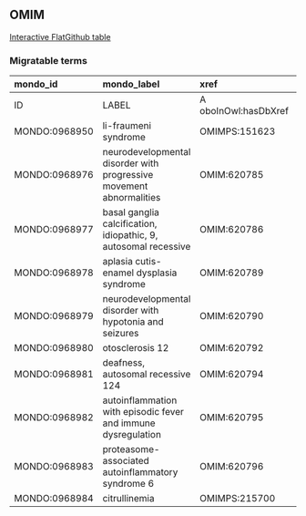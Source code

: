 ## OMIM
[Interactive FlatGithub table](https://flatgithub.com/monarch-initiative/mondo-ingest?filename=src/ontology/slurp/omim.tsv)

### Migratable terms
| mondo_id      | mondo_label                                                         | xref                 | xref_source                | original_label                                                      | definition    | parents       |
|:--------------|:--------------------------------------------------------------------|:---------------------|:---------------------------|:--------------------------------------------------------------------|:--------------|:--------------|
| ID            | LABEL                                                               | A oboInOwl:hasDbXref | >A oboInOwl:source SPLIT=| |                                                                     | A IAO:0000115 | SC %          |
| MONDO:0968950 | li-fraumeni syndrome                                                | OMIMPS:151623        | MONDO:equivalentTo         | Li-Fraumeni syndrome                                                |               |               |
| MONDO:0968976 | neurodevelopmental disorder with progressive movement abnormalities | OMIM:620785          | MONDO:equivalentTo         | neurodevelopmental disorder with progressive movement abnormalities |               |               |
| MONDO:0968977 | basal ganglia calcification, idiopathic, 9, autosomal recessive     | OMIM:620786          | MONDO:equivalentTo         | basal ganglia calcification, idiopathic, 9, autosomal recessive     |               |               |
| MONDO:0968978 | aplasia cutis-enamel dysplasia syndrome                             | OMIM:620789          | MONDO:equivalentTo         | aplasia cutis-enamel dysplasia syndrome                             |               |               |
| MONDO:0968979 | neurodevelopmental disorder with hypotonia and seizures             | OMIM:620790          | MONDO:equivalentTo         | neurodevelopmental disorder with hypotonia and seizures             |               |               |
| MONDO:0968980 | otosclerosis 12                                                     | OMIM:620792          | MONDO:equivalentTo         | otosclerosis 12                                                     |               | MONDO:0005349 |
| MONDO:0968981 | deafness, autosomal recessive 124                                   | OMIM:620794          | MONDO:equivalentTo         | deafness, autosomal recessive 124                                   |               | MONDO:0019588 |
| MONDO:0968982 | autoinflammation with episodic fever and immune dysregulation       | OMIM:620795          | MONDO:equivalentTo         | autoinflammation with episodic fever and immune dysregulation       |               |               |
| MONDO:0968983 | proteasome-associated autoinflammatory syndrome 6                   | OMIM:620796          | MONDO:equivalentTo         | proteasome-associated autoinflammatory syndrome 6                   |               | MONDO:0009726 |
| MONDO:0968984 | citrullinemia                                                       | OMIMPS:215700        | MONDO:equivalentTo         | Citrullinemia                                                       |               |               |